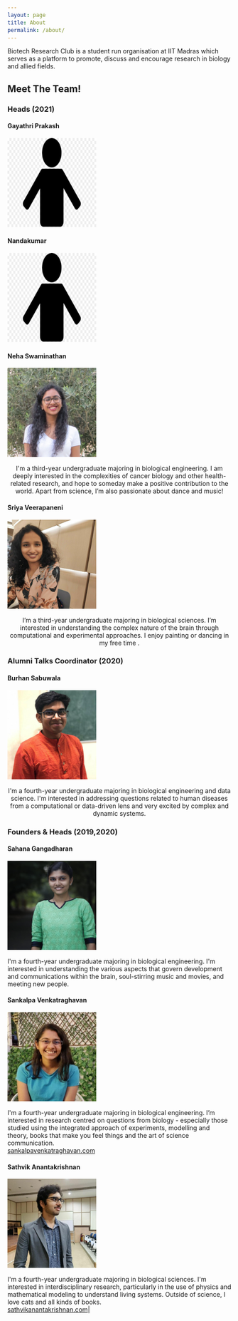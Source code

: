 ```yaml
---
layout: page
title: About
permalink: /about/
---
```


Biotech Research Club is a student run organisation at IIT Madras which serves as a platform to promote, discuss and encourage research in biology and allied fields. 

## Meet The Team!

### Heads (2021)

#### Gayathri Prakash 

<img src = "../images/person.png" width = "200" height = "200">

#### Nandakumar 

<img src = "../images/person.png" width = "200" height = "200"> 
  
#### Neha Swaminathan

<img src = "../images/Neha2.JPG" width = "200" height = "200"> 

<p align="center">I'm a third-year undergraduate majoring in biological engineering. I am deeply interested in the complexities of cancer biology and other health-related research, and hope to someday make a positive contribution to the world. Apart from science, I’m also passionate about dance and music! </p>

#### Sriya Veerapaneni 

<img src = "../images/Sriya.jpg" width = "200" height = "200"> 

<p align="center">I’m a third-year undergraduate majoring in biological sciences. I’m interested in understanding the complex nature of the brain through computational and experimental approaches. I enjoy painting or dancing in my free time . </p>

### Alumni Talks Coordinator (2020) 

#### Burhan Sabuwala 
<img src = "../images/Burhan.jpg" width = "200" height = "200">

<p align="center"> I'm a fourth-year undergraduate majoring in biological engineering and data science. I'm interested in addressing questions related to human diseases from a computational or data-driven lens and very excited by complex and dynamic systems. </p>

### Founders & Heads (2019,2020) 

#### Sahana Gangadharan

<img src = "../images/Sahana.jpg" width = "200" height = "200">

I'm a fourth-year undergraduate majoring in biological engineering. I'm interested in understanding the various aspects that govern development and communications within the brain, soul-stirring music and movies, and meeting new people.

#### Sankalpa Venkatraghavan 

<img src = "../images/Sankalpa.jpg" width = "200" height = "200">

I'm a fourth-year undergraduate majoring in biological engineering. I’m interested in research centred on questions from biology - especially those studied using the integrated approach of experiments, modelling and theory, books that make you feel things and the art of science communication.<br> 
[sankalpavenkatraghavan.com](https://sankalpavenkatraghavan.com/)

#### Sathvik Anantakrishnan 

<img src = "../images/Sathvik.jpg" width = "200" height = "200">

 I'm a fourth-year undergraduate majoring in biological sciences. I'm interested in interdisciplinary research, particularly in the use of physics and mathematical modeling to understand living systems. Outside of science, I love cats and all kinds of books. <br> [sathvikanantakrishnan.com](https://sathvikanantakrishnan.com/)|


